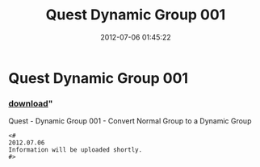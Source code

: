 ﻿---
pid:            3497
parent:         0
children:       
poster:         Vidrine
title:          Quest Dynamic Group 001
date:           2012-07-06 01:45:22
format:         posh
---

# Quest Dynamic Group 001

### [download](3497.ps1)"

Quest - Dynamic Group 001 - Convert Normal Group to a Dynamic Group

```posh
<#
2012.07.06
Information will be uploaded shortly.
#>
```
